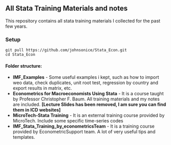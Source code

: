 ## All Stata Training Materials and notes

This repository contains all stata training materials I collected for the past few years. 

### Setup 
```
git pull https://github.com/johnsonice/Stata_Econ.git
cd Stata_Econ
```

#### Folder structure:
* __IMF_Examples__ - Some useful examples i kept, such as how to import weo data, check duplicates, unit root test, regression by country and export results in matrix, etc.
* __Econometrics for Macroeconomists Using Stata__ - It is a course taught by Professor Christopher F. Baum. All training materials and my notes are included.
__[Lecture Slides has been removed, I am sure you can find them in ICD websites]__
* __MicroTech-Stata Training__ - It is an external training course provided by MicroTech. Include some specific time-series codes
* __IMF_Stata_Training_by_econometricsTeam__ - It is a training course provided by EconometricSupport team. A lot of very useful tips and templates. 